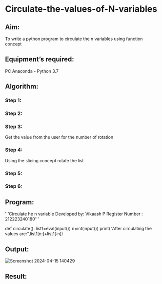 # Circulate-the-values-of-N-variables
## Aim:
To write a python program to circulate the n variables using function concept
## Equipment’s required:
PC
Anaconda - Python 3.7
## Algorithm: 
### Step 1: 
### Step 2: 
### Step 3: 
Get the value from the user for the number of rotation
### Step 4: 
Using the slicing concept rotate the list

### Step 5: 
### Step 6: 
## Program:
'''Circulate he n variable
Developed by: Vikaash P
Register Number : 212223240180'''

def circulate():
 list1=eval(input())
 n=int(input())
 print("After circulating the values are:",list1[n:]+list1[:n])


## Output:
![Screenshot 2024-04-15 140429](https://github.com/Vikaash16/Circulate-variables/assets/139218414/d2e753c9-5978-4a93-8b99-7b605d6a8654)

## Result:
